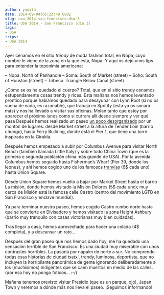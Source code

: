 ```yaml
---
author: yamila
date: 2014-09-04T05:23:49.000Z
slug: usa-2014-san-francisco-dia-3
title: USA 2014 - San Francisco (día 3)
tags:
- USA
trips:
- USA 2014
---
```



Ayer cenamos en el sitio *trendy* de moda fashion total, en Nopa, cuyo nombre le viene de la zona en la que está, Nopa. Y aquí os dejo unos tips para entender la toponimia americana:

– Nopa: North of Panhandle
 – Soma: South of Market (street)
 – Soho: South of Houston (street)
 – Tribeca: Triangle Below Canal (street)

¿Cómo se os ha quedado el cuerpo? Total, que en el sitio trendy cenamos estupendamente cosas trendy y ricas. Esta mañana nos hemos levantado prontico porque habíamos quedado para desayunar con Lynn Root (si no os suena de nada, es razonable), que trabaja en Spotify (esta ya os sonará más) y nos ha llevado a visitar sus oficinas. Molan tanto que estoy por aparecer el próximo lunes como si currara allí desde siempre y ver qué pasa
Después hemos realizado un paseo [un poco desorganizado](http:/es.wikipedia.org/wiki/Movimiento_browniano) por un montón de lugares: desde Market street a la altura de Tender Loin (barrio chungo), hasta Ferry Building, donde está el Pier 1, que tiene una torre inspirada en la Giralda.

Después hemos empezado a subir por Columbus Avenue para visitar North Beach (también llamada Little Italy) y sobre todo China Town (que es la primera o segunda población china más grande de USA). Por la avenida Columbus hemos seguido hasta Fisherman’s Wharf (Pier 39, donde los leones), y ahí hemos cogido uno de los famosos [tranvías](https:/www.google.com/search?q=tranv%C3%ADa+de+san+francisco&es_sm=93&source=lnms&tbm=isch&sa=X&ei=nvMHVIfyL5eyyASS2oCYDA&ved=0CAgQ_AUoAQ&biw=1024&bih=705#tbm=isch&q=san+francisco+powell+and+mason) (6$ cada uno) hasta Union Square.

Desde Union Square hemos vuelto a bajar por Market Street hasta el barrio La misión, donde hemos visitado la Misión Dolores (5$ cada uno); muy cerca de Misión está la famosa calle Castro (centro del movimiento LGTB en San Francisco y enclave mundial).

Ya para terminar nuestro paseo, hemos cogido Castro rumbo norte hasta que se convierte en Divisadero y hemos visitado la zona Haight Ashbury (barrio muy tranquilo con casas victorianas muy bien cuidadas).

Tras llegar a casa, hemos aprovechado para hacer una colada (4$ completa), y a descansar un rato…

Después del gran paseo que nos hemos dado hoy, me ha quedado una sensación terrible de San Francisco. Es una ciudad muy miserable con unos contrastes horribles. La pasaría por napalm de norte a sur. No comprendo todas esas historias de ciudad txatxi, trendy, luminosa, deportista, que no incluyen la horripilante panorámica de gente ignorando deliberadamente a los (muchísimos) indigentes que se caen muertos en medio de las calles. (por eso hoy no pongo foticos… :-/)

Mañana tenemos previsto visitar Presidio (que es un parque, ojo), Japan Town y veremos a dónde más nos lleva el paseo. ¡Seguimos informando!


